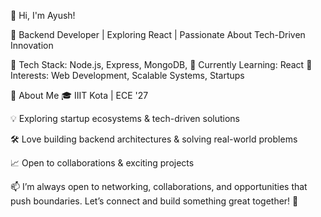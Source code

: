 👋 Hi, I'm Ayush!

🚀 Backend Developer | Exploring React | Passionate About Tech-Driven Innovation

🔹 Tech Stack: Node.js, Express, MongoDB, 
🔹 Currently Learning: React
🔹 Interests: Web Development, Scalable Systems, Startups

🌱 About Me
🎓 IIIT Kota | ECE '27

💡 Exploring startup ecosystems & tech-driven solutions

🛠️ Love building backend architectures & solving real-world problems

📈 Open to collaborations & exciting projects

📫 I’m always open to networking, collaborations, and opportunities that push boundaries. Let’s connect and build something great together! 🚀
